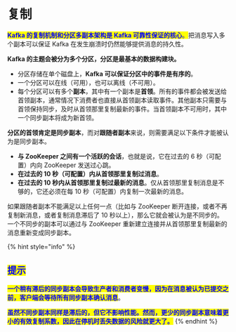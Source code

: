 # 复制

<mark style="color:blue;">**Kafka 的复制机制和分区多副本架构是 Kafka 可靠性保证的核心**</mark><mark style="color:blue;">。</mark>把消息写入多个副本可以保证 Kafka 在发生崩溃时仍然能够提供消息的持久性。

**Kafka 的主题会被分为多个分区，分区是最基本的数据构建块。**

* 分区存储在单个磁盘上，**Kafka 可以保证分区中的事件是有序的**。
* 一个分区可以在线（可用），也可以离线（不可用）。
* 每个分区可以有多个**副本**，其中有一个副本是**首领**。所有的事件都会被发送给首领副本，通常情况下消费者也直接从首领副本读取事件。其他副本只需要与首领保持同步，及时从首领那里复制最新的事件。当首领副本不可用时，其中一个同步副本将成为新首领。

**分区的首领肯定是同步副本**，而对**跟随者副本**来说，则需要满足以下条件才能被认为是同步副本。

* **与 ZooKeeper 之间有一个活跃的会话**，也就是说，它在过去的 6 秒（可配置）内向 ZooKeeper 发送过心跳。
* **在过去的 10 秒（可配置）内从首领那里复制过消息**。
* **在过去的 10 秒内从首领那里复制过最新的消息**。仅从首领那里复制消息是不够的，它还必须在每 10 秒（可配置）内复制一次最新的消息。

如果跟随者副本不能满足以上任何一点（比如与 ZooKeeper 断开连接，或者不再复制新消息，或者复制消息滞后了 10 秒以上），那么它就会被认为是不同步的。一个不同步的副本可以通过与 ZooKeeper 重新建立连接并从首领那里复制最新的消息重新变成同步副本。

{% hint style="info" %}
## <mark style="color:blue;">提示</mark>

<mark style="color:blue;">**一个稍有滞后的同步副本会导致生产者和消费者变慢，因为在消息被认为已提交之前，客户端会等待所有同步副本确认消息**</mark>。

<mark style="color:blue;">**虽然不同步副本同样是滞后的，但它不影响性能。然而，更少的同步副本意味着更小的有效复制系数，因此在停机时丢失数据的风险就更大了。**</mark>
{% endhint %}
